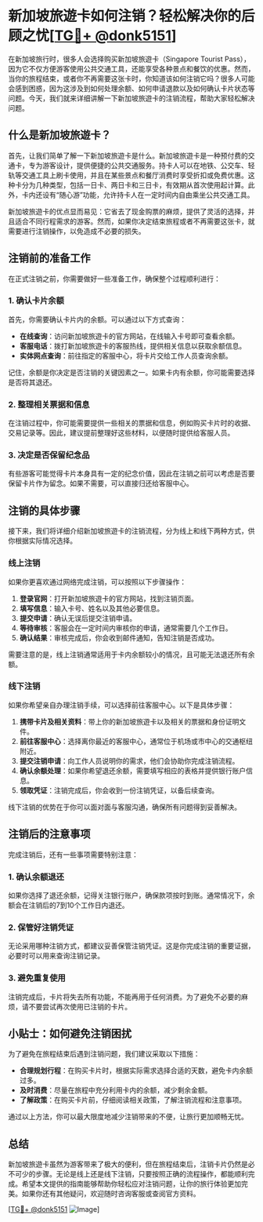 # 新加坡旅遊卡如何注销？轻松解决你的后顾之忧[[TG💪+ @donk5151](https://t.me/s/donk5151)]

在新加坡旅行时，很多人会选择购买新加坡旅遊卡（Singapore Tourist Pass），因为它不仅方便游客使用公共交通工具，还能享受各种景点和餐饮的优惠。然而，当你的旅程结束，或者你不再需要这张卡时，你知道该如何注销它吗？很多人可能会感到困惑，因为这涉及到如何处理余额、如何申请退款以及如何确认卡片状态等问题。今天，我们就来详细讲解一下新加坡旅遊卡的注销流程，帮助大家轻松解决问题。

## 什么是新加坡旅遊卡？

首先，让我们简单了解一下新加坡旅遊卡是什么。新加坡旅遊卡是一种预付费的交通卡，专为游客设计，提供便捷的公共交通服务。持卡人可以在地铁、公交车、轻轨等交通工具上刷卡使用，并且在某些景点和餐厅消费时享受折扣或免费优惠。这种卡分为几种类型，包括一日卡、两日卡和三日卡，有效期从首次使用起计算。此外，卡内还设有“随心游”功能，允许持卡人在一定时间内自由乘坐公共交通工具。

新加坡旅遊卡的优点显而易见：它省去了现金购票的麻烦，提供了灵活的选择，并且适合不同行程需求的游客。然而，如果你决定结束旅程或者不再需要这张卡，就需要进行注销操作，以免造成不必要的损失。

## 注销前的准备工作

在正式注销之前，你需要做好一些准备工作，确保整个过程顺利进行：

### 1. 确认卡片余额

首先，你需要确认卡片内的余额。可以通过以下方式查询：

- **在线查询**：访问新加坡旅遊卡的官方网站，在线输入卡号即可查看余额。
- **客服电话**：拨打新加坡旅遊卡的客服热线，提供相关信息以获取余额信息。
- **实体网点查询**：前往指定的客服中心，将卡片交给工作人员查询余额。

记住，余额是你决定是否注销的关键因素之一。如果卡内有余额，你可能需要选择是否将其退还。

### 2. 整理相关票据和信息

在注销过程中，你可能需要提供一些相关的票据和信息，例如购买卡片时的收据、交易记录等。因此，建议提前整理好这些材料，以便随时提供给客服人员。

### 3. 决定是否保留纪念品

有些游客可能觉得卡片本身具有一定的纪念价值，因此在注销之前可以考虑是否要保留卡片作为留念。如果不需要，可以直接归还给客服中心。

## 注销的具体步骤

接下来，我们将详细介绍新加坡旅遊卡的注销流程，分为线上和线下两种方式，供你根据实际情况选择。

### 线上注销

如果你更喜欢通过网络完成注销，可以按照以下步骤操作：

1. **登录官网**：打开新加坡旅遊卡的官方网站，找到注销页面。
2. **填写信息**：输入卡号、姓名以及其他必要信息。
3. **提交申请**：确认无误后提交注销申请。
4. **等待审核**：客服会在一定时间内审核你的申请，通常需要几个工作日。
5. **确认结果**：审核完成后，你会收到邮件通知，告知注销是否成功。

需要注意的是，线上注销通常适用于卡内余额较小的情况，且可能无法退还所有余额。

### 线下注销

如果你希望亲自办理注销手续，可以选择前往客服中心。以下是具体步骤：

1. **携带卡片及相关资料**：带上你的新加坡旅遊卡以及相关的票据和身份证明文件。
2. **前往客服中心**：选择离你最近的客服中心，通常位于机场或市中心的交通枢纽附近。
3. **提交注销申请**：向工作人员说明你的需求，他们会协助你完成注销流程。
4. **确认余额处理**：如果你希望退还余额，需要填写相应的表格并提供银行账户信息。
5. **领取凭证**：注销完成后，你会收到一份注销凭证，以备后续查询。

线下注销的优势在于你可以面对面与客服沟通，确保所有问题得到妥善解决。

## 注销后的注意事项

完成注销后，还有一些事项需要特别注意：

### 1. 确认余额退还

如果你选择了退还余额，记得关注银行账户，确保款项按时到账。通常情况下，余额会在注销后的7到10个工作日内退还。

### 2. 保管好注销凭证

无论采用哪种注销方式，都建议妥善保管注销凭证。这是你完成注销的重要证据，必要时可以用来查询注销记录。

### 3. 避免重复使用

注销完成后，卡片将失去所有功能，不能再用于任何消费。为了避免不必要的麻烦，请不要尝试再次使用已注销的卡片。

## 小贴士：如何避免注销困扰

为了避免在旅程结束后遇到注销问题，我们建议采取以下措施：

- **合理规划行程**：在购买卡片时，根据实际需求选择合适的天数，避免卡内余额过多。
- **及时消费**：尽量在旅程中充分利用卡内的余额，减少剩余金额。
- **了解政策**：在购买卡片前，仔细阅读相关政策，了解注销流程和注意事项。

通过以上方法，你可以最大限度地减少注销带来的不便，让旅行更加顺畅无忧。

## 总结

新加坡旅遊卡虽然为游客带来了极大的便利，但在旅程结束后，注销卡片仍然是必不可少的步骤。无论是线上还是线下注销，只要按照正确的流程操作，都能顺利完成。希望本文提供的指南能够帮助你轻松应对注销问题，让你的旅行体验更加完美。如果你还有其他疑问，欢迎随时咨询客服或查阅官方资料。

[[TG💪+ @donk5151](https://t.me/s/donk5151) ![Image](https://i.postimg.cc/rwNCRYN7/Snipaste-2025-04-30-17-27-05.png)]